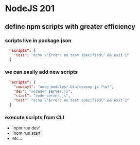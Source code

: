 # NodeJS 201

## define npm scripts with greater efficiency

### scripts live in package.json
```json
  "scripts": {
    "test": "echo \"Error: no test specified\" && exit 1"
  }
```
### we can easily add new scripts
```json
  "scripts": {
    "cowsay1": "node_modules/.bin/cowsay js ftw!",
    "dev": "nodemon server.js",
    "start": "node server.js",
    "test": "echo \"Error: no test specified\" && exit 1"
  }
```

### execute scripts from CLI
- 'npm run dev'
- 'nom run start'
- etc...